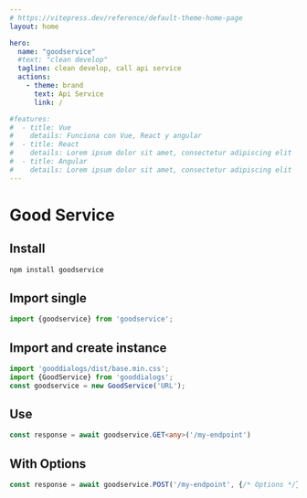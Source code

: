 ```yaml
---
# https://vitepress.dev/reference/default-theme-home-page
layout: home

hero:
  name: "goodservice"
  #text: "clean develop"
  tagline: clean develop, call api service
  actions:
    - theme: brand
      text: Api Service
      link: /

#features:
#  - title: Vue
#    details: Funciona con Vue, React y angular
#  - title: React
#    details: Lorem ipsum dolor sit amet, consectetur adipiscing elit
#  - title: Angular
#    details: Lorem ipsum dolor sit amet, consectetur adipiscing elit
---
```



# Good Service

## Install

``` bash
npm install goodservice
```
## Import single
``` ts
import {goodservice} from 'goodservice';
```
## Import and create instance

``` ts
import 'gooddialogs/dist/base.min.css';
import {GoodService} from 'gooddialogs';
const goodservice = new GoodService('URL');
```

## Use

``` ts
const response = await goodservice.GET<any>('/my-endpoint')
```


## With Options
``` ts
const response = await goodservice.POST('/my-endpoint', {/* Options */})
```

